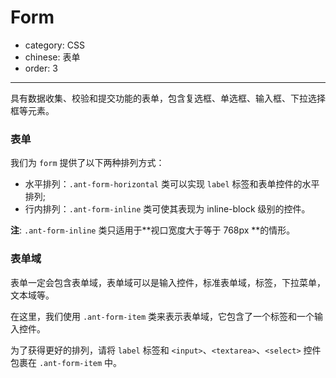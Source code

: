 # Form

- category: CSS
- chinese: 表单
- order: 3

---

具有数据收集、校验和提交功能的表单，包含复选框、单选框、输入框、下拉选择框等元素。


### 表单

我们为 `form` 提供了以下两种排列方式：

- 水平排列：`.ant-form-horizontal` 类可以实现 `label` 标签和表单控件的水平排列;
- 行内排列：`.ant-form-inline` 类可使其表现为 inline-block 级别的控件。

**注**: `.ant-form-inline` 类只适用于**视口宽度大于等于 768px **的情形。

### 表单域

表单一定会包含表单域，表单域可以是输入控件，标准表单域，标签，下拉菜单，文本域等。

在这里，我们使用 `.ant-form-item` 类来表示表单域，它包含了一个标签和一个输入控件。

为了获得更好的排列，请将 `label` 标签和 `<input>`、`<textarea>`、`<select>` 控件包裹在 `.ant-form-item` 中。
